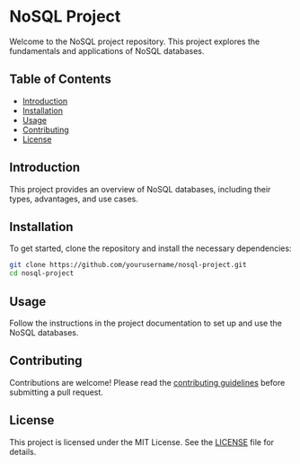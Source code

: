 # NoSQL Project

Welcome to the NoSQL project repository. This project explores the fundamentals and applications of NoSQL databases.

## Table of Contents
- [Introduction](#introduction)
- [Installation](#installation)
- [Usage](#usage)
- [Contributing](#contributing)
- [License](#license)

## Introduction
This project provides an overview of NoSQL databases, including their types, advantages, and use cases.

## Installation
To get started, clone the repository and install the necessary dependencies:
```sh
git clone https://github.com/yourusername/nosql-project.git
cd nosql-project
```

## Usage
Follow the instructions in the project documentation to set up and use the NoSQL databases.

## Contributing
Contributions are welcome! Please read the [contributing guidelines](CONTRIBUTING.md) before submitting a pull request.

## License
This project is licensed under the MIT License. See the [LICENSE](LICENSE) file for details.